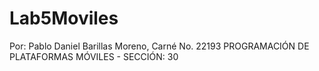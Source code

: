 # Lab5Moviles
Por: Pablo Daniel Barillas Moreno, Carné No. 22193
PROGRAMACIÓN DE PLATAFORMAS MÓVILES - SECCIÓN: 30

